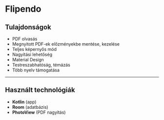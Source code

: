 # Flipendo


## Tulajdonságok

- PDF olvasás
- Megnyitott PDF-ek előzményekbe mentése, kezelése
- Teljes képernyős mód
- Nagyítási lehetőség
- Material Design
- Testreszabhatóság, témázás
- Több nyelv támogatása


---

## Használt technológiák

- **Kotlin** (app)
- **Room** (adatbázis)
- **PhotoView** (PDF nagyítás)
